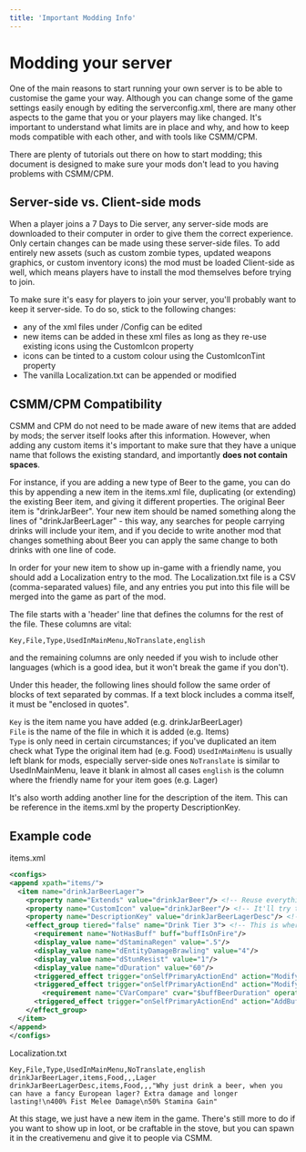 ```yaml
---
title: 'Important Modding Info'
---
```



# Modding your server 


One of the main reasons to start running your own server is to be able to customise the game your way. Although you can change some of the game settings easily enough by editing the serverconfig.xml, there are many other aspects to the game that you or your players may like changed. It's important to understand what limits are in place and why, and how to keep mods compatible with each other, and with tools like CSMM/CPM.

There are plenty of tutorials out there on how to start modding; this document is designed to make sure your mods don't lead to you having problems with CSMM/CPM.


## Server-side vs. Client-side mods 

When a player joins a 7 Days to Die server, any server-side mods are downloaded to their computer in order to give them the correct experience. Only certain changes can be made using these server-side files. To add entirely new assets (such as custom zombie types, updated weapons graphics, or custom inventory icons) the mod must be loaded Client-side as well, which means players have to install the mod themselves before trying to join.

To make sure it's easy for players to join your server, you'll probably want to keep it server-side. To do so, stick to the following changes:
* any of the xml files under /Config can be edited
* new items can be added in these xml files as long as they re-use existing icons using the CustomIcon property
* icons can be tinted to a custom colour using the CustomIconTint property
* The vanilla Localization.txt can be appended or modified

## CSMM/CPM Compatibility

CSMM and CPM do not need to be made aware of new items that are added by mods; the server itself looks after this information. However, when adding any custom items it's important to make sure that they have a unique name that follows the existing standard, and importantly **does not contain spaces**.

For instance, if you are adding a new type of Beer to the game, you can do this by appending a new item in the items.xml file, duplicating (or extending) the existing Beer item, and giving it different properties. The original Beer item is "drinkJarBeer". Your new item should be named something along the lines of "drinkJarBeerLager" - this way, any searches for people carrying drinks will include your item, and if you decide to write another mod that changes something about Beer you can apply the same change to both drinks with one line of code.

In order for your new item to show up in-game with a friendly name, you should add a Localization entry to the mod. The Localization.txt file is a CSV (comma-separated values) file, and any entries you put into this file will be merged into the game as part of the mod.

The file starts with a 'header' line that defines the columns for the rest of the file. These columns are vital:

`Key,File,Type,UsedInMainMenu,NoTranslate,english`

and the remaining columns are only needed if you wish to include other languages (which is a good idea, but it won't break the game if you don't).

Under this header, the following lines should follow the same order of blocks of text separated by commas. If a text block includes a comma itself, it must be "enclosed in quotes".

`Key` is the item name you have added (e.g. drinkJarBeerLager)  
`File` is the name of the file in which it is added (e.g. Items)  
`Type` is only need in certain circumstances; if you've duplicated an item check what Type the original item had (e.g. Food)
`UsedInMainMenu` is usually left blank for mods, especially server-side ones
`NoTranslate` is similar to UsedInMainMenu, leave it blank in almost all cases
`english` is the column where the friendly name for your item goes (e.g. Lager)

It's also worth adding another line for the description of the item. This can be reference in the items.xml by the property DescriptionKey.

## Example code

items.xml
``` xml
<configs>
<append xpath="items/">
  <item name="drinkJarBeerLager">
    <property name="Extends" value="drinkJarBeer"/> <!-- Reuse everything from normal Beer, except what's specified below -->
    <property name="CustomIcon" value="drinkJarBeer"/> <!-- It'll try to use the icon drinkJarBeerLogo.png which doesn't exist, so point it at this one -->
    <property name="DescriptionKey" value="drinkJarBeerLagerDesc"/> <!-- Give it a description that indicates how it's different from Beer -->
    <effect_group tiered="false" name="Drink Tier 3"> <!-- This is where we change the behaviour - it lasts longer and gives more bonus damage -->
      <requirement name="NotHasBuff" buff="buffIsOnFire"/>
      <display_value name="dStaminaRegen" value=".5"/>
      <display_value name="dEntityDamageBrawling" value="4"/>
      <display_value name="dStunResist" value="1"/>
      <display_value name="dDuration" value="60"/>
      <triggered_effect trigger="onSelfPrimaryActionEnd" action="ModifyCVar" cvar="$buffBeerDuration" operation="add" value="48"/>
      <triggered_effect trigger="onSelfPrimaryActionEnd" action="ModifyCVar" cvar="$buffBeerDuration" operation="set" value="138">
        <requirement name="CVarCompare" cvar="$buffBeerDuration" operation="GT" value="138"/></triggered_effect>
      <triggered_effect trigger="onSelfPrimaryActionEnd" action="AddBuff" buff="buffBeer"/>
    </effect_group>
  </item>
</append>
</configs>
```

Localization.txt
```
Key,File,Type,UsedInMainMenu,NoTranslate,english
drinkJarBeerLager,items,Food,,,Lager
drinkJarBeerLagerDesc,items,Food,,,"Why just drink a beer, when you can have a fancy European lager? Extra damage and longer lasting!\n400% Fist Melee Damage\n50% Stamina Gain"
```

At this stage, we just have a new item in the game. There's still more to do if you want to show up in loot, or be craftable in the stove, but you can spawn it in the creativemenu and give it to people via CSMM.
